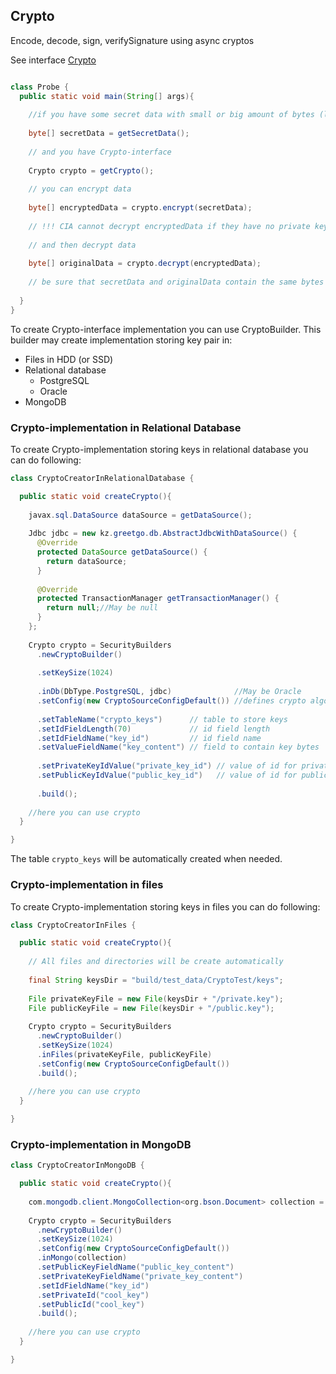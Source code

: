 
## Crypto

Encode, decode, sign, verifySignature using async cryptos

See interface [Crypto](https://github.com/greetgo/greetgo.security/blob/master/src/kz/greetgo/security/crypto/Crypto.java)

```java

class Probe {
  public static void main(String[] args){
    
    //if you have some secret data with small or big amount of bytes (limits by memory)
    
    byte[] secretData = getSecretData();
    
    // and you have Crypto-interface
    
    Crypto crypto = getCrypto();
    
    // you can encrypt data
    
    byte[] encryptedData = crypto.encrypt(secretData);
    
    // !!! CIA cannot decrypt encryptedData if they have no private key !!!
    
    // and then decrypt data
    
    byte[] originalData = crypto.decrypt(encryptedData);
    
    // be sure that secretData and originalData contain the same bytes
    
  }
}

```

To create Crypto-interface implementation you can use CryptoBuilder. This builder may create implementation storing
key pair in:

 - Files in HDD (or SSD)
 - Relational database
   - PostgreSQL
   - Oracle
 - MongoDB

### Crypto-implementation in Relational Database

To create Crypto-implementation storing keys in relational database you can do following:

```java
class CryptoCreatorInRelationalDatabase {

  public static void createCrypto(){
    
    javax.sql.DataSource dataSource = getDataSource();
    
    Jdbc jdbc = new kz.greetgo.db.AbstractJdbcWithDataSource() {
      @Override
      protected DataSource getDataSource() {
        return dataSource;
      }
    
      @Override
      protected TransactionManager getTransactionManager() {
        return null;//May be null
      }
    };
    
    Crypto crypto = SecurityBuilders
      .newCryptoBuilder()
      
      .setKeySize(1024)
      
      .inDb(DbType.PostgreSQL, jdbc)              //May be Oracle
      .setConfig(new CryptoSourceConfigDefault()) //defines crypto algorithms (default: RSA)
      
      .setTableName("crypto_keys")      // table to store keys
      .setIdFieldLength(70)             // id field length
      .setIdFieldName("key_id")         // id field name
      .setValueFieldName("key_content") // field to contain key bytes
      
      .setPrivateKeyIdValue("private_key_id") // value of id for private key 
      .setPublicKeyIdValue("public_key_id")   // value of id for public key
      
      .build();
    
    //here you can use crypto
  }

}

```

The table `crypto_keys` will be automatically created when needed.

### Crypto-implementation in files

To create Crypto-implementation storing keys in files you can do following:

```java
class CryptoCreatorInFiles {

  public static void createCrypto(){
    
    // All files and directories will be create automatically
    
    final String keysDir = "build/test_data/CryptoTest/keys";
    
    File privateKeyFile = new File(keysDir + "/private.key");
    File publicKeyFile = new File(keysDir + "/public.key");
    
    Crypto crypto = SecurityBuilders
      .newCryptoBuilder()
      .setKeySize(1024)
      .inFiles(privateKeyFile, publicKeyFile)
      .setConfig(new CryptoSourceConfigDefault())
      .build();
    
    //here you can use crypto
  }

}
```

### Crypto-implementation in MongoDB

```java
class CryptoCreatorInMongoDB {

  public static void createCrypto(){
    
    com.mongodb.client.MongoCollection<org.bson.Document> collection = getCollection();
    
    Crypto crypto = SecurityBuilders
      .newCryptoBuilder()
      .setKeySize(1024)
      .setConfig(new CryptoSourceConfigDefault())
      .inMongo(collection)
      .setPublicKeyFieldName("public_key_content")
      .setPrivateKeyFieldName("private_key_content")
      .setIdFieldName("key_id")
      .setPrivateId("cool_key")
      .setPublicId("cool_key")
      .build();
    
    //here you can use crypto
  }

}
```
